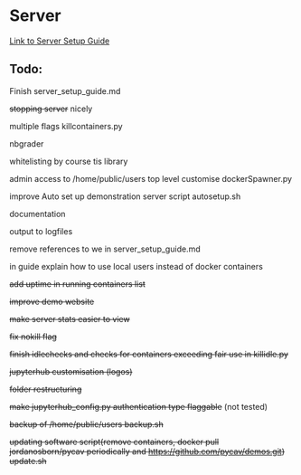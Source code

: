 # Server

[Link to Server Setup Guide](https://github.com/PyCav/Server/blob/master/server_setup_guide.md)


## Todo:

Finish server_setup_guide.md

~~stopping server~~ nicely 

multiple flags killcontainers.py

nbgrader

whitelisting by course tis library

admin access to /home/public/users top level customise dockerSpawner.py

improve Auto set up demonstration server script autosetup.sh

documentation

output to logfiles

remove references to we in server_setup_guide.md

in guide explain how to use local users instead of docker containers

~~add uptime in running containers list~~

~~improve demo website~~

~~make server stats easier to view~~

~~fix nokill flag~~

~~finish idlechecks and checks for containers exceeding fair use in killidle.py~~

~~jupyterhub customisation (logos)~~

~~folder restructuring~~

~~make jupyterhub_config.py authentication type flaggable~~ (not tested)

~~backup of /home/public/users backup.sh~~

~~updating software script(remove containers, docker pull jordanosborn/pycav periodically and https://github.com/pycav/demos.git) update.sh~~




